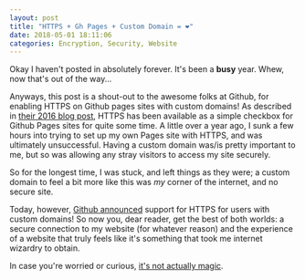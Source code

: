 ```yaml
---
layout: post
title: "HTTPS + Gh Pages + Custom Domain = ❤️"
date: 2018-05-01 18:11:06
categories: Encryption, Security, Website
---
```


Okay I haven't posted in absolutely forever. It's been a **busy** year. Whew, now that's out of the way...

Anyways, this post is a shout-out to the awesome folks at Github, for enabling HTTPS on Github pages sites with custom domains! As described in [their 2016 blog post], HTTPS has been available as a simple checkbox for Github Pages sites for quite some time. A little over a year ago, I sunk a few hours into trying to set up my own Pages site with HTTPS, and was ultimately unsuccessful. Having a custom domain was/is pretty important to me, but so was allowing any stray visitors to access my site securely.

So for the longest time, I was stuck, and left things as they were; a custom domain to feel a bit
more like this was *my* corner of the internet, and no secure site.

Today, however, [Github announced] support for HTTPS for users with custom domains! So now you, dear reader, get the best of both worlds: a secure connection to my website (for whatever reason) and the experience of a website that truly feels like it's something that took me internet wizardry to obtain.

In case you're worried or curious, [it's not actually magic].

[//]: # (External Links)
[their 2016 blog post]: https://blog.github.com/2016-06-08-https-for-github-pages/
[Github announced]: https://blog.github.com/2018-05-01-github-pages-custom-domains-https/
[it's not actually magic]: https://www.verisign.com/en_US/website-presence/online/how-dns-works/index.xhtml

